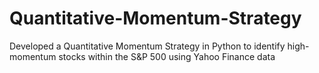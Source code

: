 # Quantitative-Momentum-Strategy
Developed a Quantitative Momentum Strategy in Python to identify high-momentum stocks within the S&amp;P 500 using Yahoo Finance data
